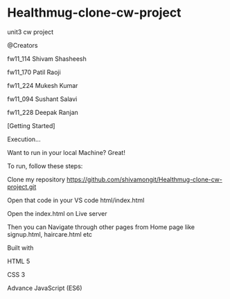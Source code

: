 # Healthmug-clone-cw-project
unit3 cw project

@Creators

fw11_114 Shivam Shasheesh

fw11_170 Patil Raoji

fw11_224 Mukesh Kumar

fw11_094 Sushant Salavi

fw11_228 Deepak Ranjan

[Getting Started]

Execution...

Want to run in your local Machine? Great!

To run, follow these steps:

Clone my repository https://github.com/shivamongit/Healthmug-clone-cw-project.git

Open that code in your VS code html/index.html

Open the index.html on Live server

Then you can Navigate through other pages from Home page like signup.html, haircare.html etc

Built with

HTML 5

CSS 3

Advance JavaScript (ES6)
